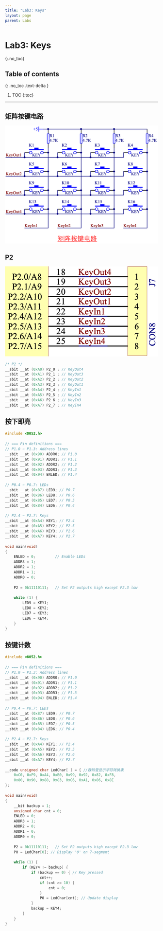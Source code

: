 ```yaml
---
title: "Lab3: Keys"
layout: page
parent: Labs
---
```


# Lab3: Keys
{:.no_toc}

## Table of contents
{: .no_toc .text-delta }

1. TOC
{:toc}

---

## 矩阵按键电路

<img src="labs/attachments/Pasted%20image%2020251014102242.png" alt="" srcset="{{ site.baseurl }}/labs/attachments/Pasted%20image%2020251014102242.png">

## P2

<img src="labs/attachments/Pasted%20image%2020251014102144.png" alt="" srcset="{{ site.baseurl }}/labs/attachments/Pasted%20image%2020251014102144.png">

```c
/* P2 */
__sbit __at (0xA0) P2_0 ; // KeyOut4
__sbit __at (0xA1) P2_1 ; // KeyOut3
__sbit __at (0xA2) P2_2 ; // KeyOut2
__sbit __at (0xA3) P2_3 ; // KeyOut1
__sbit __at (0xA4) P2_4 ; // KeyIn1
__sbit __at (0xA5) P2_5 ; // KeyIn2
__sbit __at (0xA6) P2_6 ; // KeyIn3
__sbit __at (0xA7) P2_7 ; // KeyIn4
```

## 按下即亮

```c
#include <8052.h>

// === Pin definitions ===
// P1.0 ~ P1.3: Address lines
__sbit __at (0x90) ADDR0; // P1.0
__sbit __at (0x91) ADDR1; // P1.1
__sbit __at (0x92) ADDR2; // P1.2
__sbit __at (0x93) ADDR3; // P1.3
__sbit __at (0x94) ENLED; // P1.4

// P0.4 ~ P0.7: LEDs
__sbit __at (0x87) LED9; // P0.7
__sbit __at (0x86) LED8; // P0.6
__sbit __at (0x85) LED7; // P0.5
__sbit __at (0x84) LED6; // P0.4

// P2.4 ~ P2.7: Keys
__sbit __at (0xA4) KEY1; // P2.4
__sbit __at (0xA5) KEY2; // P2.5
__sbit __at (0xA6) KEY3; // P2.6
__sbit __at (0xA7) KEY4; // P2.7

void main(void)
{
    ENLED = 0;         // Enable LEDs
    ADDR3 = 1;
    ADDR2 = 1;
    ADDR1 = 1;
    ADDR0 = 0;

    P2 = 0b11110111;   // Set P2 outputs high except P2.3 low

    while (1) {
        LED9 = KEY1;
        LED8 = KEY2;
        LED7 = KEY3;
        LED6 = KEY4;
    }
}
```

## 按键计数

```c
#include <8052.h>

// === Pin definitions ===
// P1.0 ~ P1.3: Address lines
__sbit __at (0x90) ADDR0; // P1.0
__sbit __at (0x91) ADDR1; // P1.1
__sbit __at (0x92) ADDR2; // P1.2
__sbit __at (0x93) ADDR3; // P1.3
__sbit __at (0x94) ENLED; // P1.4

// P0.4 ~ P0.7: LEDs
__sbit __at (0x87) LED9; // P0.7
__sbit __at (0x86) LED8; // P0.6
__sbit __at (0x85) LED7; // P0.5
__sbit __at (0x84) LED6; // P0.4

// P2.4 ~ P2.7: Keys
__sbit __at (0xA4) KEY1; // P2.4
__sbit __at (0xA5) KEY2; // P2.5
__sbit __at (0xA6) KEY3; // P2.6
__sbit __at (0xA7) KEY4; // P2.7

__code unsigned char LedChar[ ] = { //数码管显示字符转换表
    0xC0, 0xF9, 0xA4, 0xB0, 0x99, 0x92, 0x82, 0xF8,
    0x80, 0x90, 0x88, 0x83, 0xC6, 0xA1, 0x86, 0x8E
};

void main(void)
{
    __bit backup = 1;
    unsigned char cnt = 0;
    ENLED = 0;
    ADDR3 = 1;
    ADDR2 = 0;
    ADDR1 = 0;
    ADDR0 = 0;

    P2 = 0b11110111;   // Set P2 outputs high except P2.3 low
    P0 = LedChar[0]; // Display '0' on 7-segment

    while (1) {
        if (KEY4 != backup) {
            if (backup == 0) { // Key pressed
                cnt++;
                if (cnt >= 10) {
                    cnt = 0;
                }
                P0 = LedChar[cnt]; // Update display
            }
            backup = KEY4;
        }
    }
}
```



